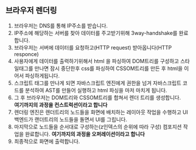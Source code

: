 ## 브라우저 렌더링

1. 브라우저는 DNS를 통해 IP주소를 받습니다.
2. IP주소에 해당하는 서버를 찾아 데이터를 주고받기위해 3way-handshake를 완료합니다.
3. 브라우저는 서버에 데이터를 요청하고(HTTP request) 받아옵니다(HTTP responce) 
4. 사용자에게 데이터를 출력하기위해서 html 을 파싱하여 DOM트리를 구성하고 스타일태그를 만나면 잠시 중단한후 css를 파싱하여 CSSOM트리를 만든 후 html을 이어서 파싱하게됩니다.
5. 스크립트 태그를 만나게 되면 자바스크립트 엔진에게 권한을 넘겨 자바스크립트 코드를 분석하여 AST를 만들어 실행하고 html 파싱을 마저 마치게 됩니다.
6. 그 후 브라우저는 DOM트리와 CSSOM트리를 합쳐서 렌더 트리를 생성합니다.
<br/>**여기까지의 과정을 컨스트럭션이라고 합니다** 
7. 렌더링 엔진은 렌더트리의 노드들을 화면에 배치하는 레이아웃 작업을 수행하고 
UI백엔드가 랜더트리의 노드들을 돌면서 UI를 그립니다.
8. 마지막으로 노드들을 순서대로 구성하는(z인덱스의 순위에 따라 구성) 컴포지션 작업을 완료합니다.
**여기까지의 과정을 오퍼레이션이라고 합니다**
9. 최종적으로 화면에 출력합니다.